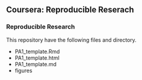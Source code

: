 ## Coursera: Reproducible Reserach
### Reproducible Research
This repository have the following files and directory.
- PA1_template.Rmd
- PA1_template.html
- PA1_template.md
- figures